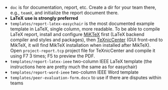 * `doc` is for documentation, report, etc. Create a dir for your team there, e.g., `teamX`, and initialize the report document there.
* **LaTeX use is strongly preferred**
* `templates/report-latex-easychair` is the most documented example template in LaTeX, single column, more readable. To be able to compile LaTeX report, install and configure [MiKTeX](miktex.org) first (LaTeX backend compiler and styles and packages), then [TeXnicCenter](texniccenter.org) (GUI front-end to MikTeX, it will find MikTeX installation when installed after MikTeX). Open `project-report.tcp` project file for TeXnicCenter and compile it using F7 3 times; F5 to preview the PDF.
* `templates/report-latex-ieee` two-column IEEE LaTeX template (the instructions here are pretty much the same as for easychair) 
* `templates/report-word-ieee` two-column IEEE Word template
* `templates/peer-evaluation-form.docx` to use if there are disputes within teams
